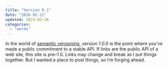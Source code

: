 ```yaml
---
title: "Version 0.1"
date: "2016-01-21"
updated: 2023-03-26
categories:
  - "words"
---
```


In the world of [semantic versioning](https://semver.org), version 1.0.0 is the point where you’ve made a public commitment to a stable API. If links are the public API of a web site, this site is pre–1.0. Links may change and break as I put things together. But I wanted a place to post things, so I’m forging ahead.
